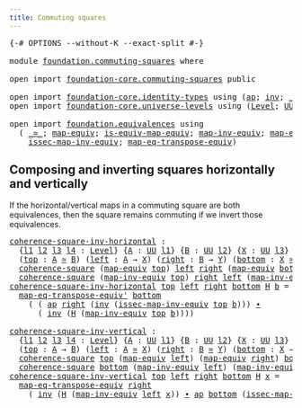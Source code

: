 ```yaml
---
title: Commuting squares
---
```


<pre class="Agda"><a id="43" class="Symbol">{-#</a> <a id="47" class="Keyword">OPTIONS</a> <a id="55" class="Pragma">--without-K</a> <a id="67" class="Pragma">--exact-split</a> <a id="81" class="Symbol">#-}</a>

<a id="86" class="Keyword">module</a> <a id="93" href="foundation.commuting-squares.html" class="Module">foundation.commuting-squares</a> <a id="122" class="Keyword">where</a>

<a id="129" class="Keyword">open</a> <a id="134" class="Keyword">import</a> <a id="141" href="foundation-core.commuting-squares.html" class="Module">foundation-core.commuting-squares</a> <a id="175" class="Keyword">public</a>

<a id="183" class="Keyword">open</a> <a id="188" class="Keyword">import</a> <a id="195" href="foundation-core.identity-types.html" class="Module">foundation-core.identity-types</a> <a id="226" class="Keyword">using</a> <a id="232" class="Symbol">(</a><a id="233" href="foundation-core.identity-types.html#4003" class="Function">ap</a><a id="235" class="Symbol">;</a> <a id="237" href="foundation-core.identity-types.html#2729" class="Function">inv</a><a id="240" class="Symbol">;</a> <a id="242" href="foundation-core.identity-types.html#2425" class="Function Operator">_∙_</a><a id="245" class="Symbol">)</a>
<a id="247" class="Keyword">open</a> <a id="252" class="Keyword">import</a> <a id="259" href="foundation-core.universe-levels.html" class="Module">foundation-core.universe-levels</a> <a id="291" class="Keyword">using</a> <a id="297" class="Symbol">(</a><a id="298" href="Agda.Primitive.html#597" class="Postulate">Level</a><a id="303" class="Symbol">;</a> <a id="305" href="foundation-core.universe-levels.html#235" class="Primitive">UU</a><a id="307" class="Symbol">;</a> <a id="309" href="Agda.Primitive.html#810" class="Primitive Operator">_⊔_</a><a id="312" class="Symbol">)</a>

<a id="315" class="Keyword">open</a> <a id="320" class="Keyword">import</a> <a id="327" href="foundation.equivalences.html" class="Module">foundation.equivalences</a> <a id="351" class="Keyword">using</a>
  <a id="359" class="Symbol">(</a> <a id="361" href="foundation-core.equivalences.html#1621" class="Function Operator">_≃_</a><a id="364" class="Symbol">;</a> <a id="366" href="foundation-core.equivalences.html#1821" class="Function">map-equiv</a><a id="375" class="Symbol">;</a> <a id="377" href="foundation-core.equivalences.html#1876" class="Function">is-equiv-map-equiv</a><a id="395" class="Symbol">;</a> <a id="397" href="foundation-core.equivalences.html#5036" class="Function">map-inv-equiv</a><a id="410" class="Symbol">;</a> <a id="412" href="foundation.equivalences.html#4933" class="Function">map-eq-transpose-equiv&#39;</a><a id="435" class="Symbol">;</a>
    <a id="441" href="foundation-core.equivalences.html#5119" class="Function">issec-map-inv-equiv</a><a id="460" class="Symbol">;</a> <a id="462" href="foundation.equivalences.html#4026" class="Function">map-eq-transpose-equiv</a><a id="484" class="Symbol">)</a>
</pre>
## Composing and inverting squares horizontally and vertically

If the horizontal/vertical maps in a commuting square are both equivalences, then the square remains commuting if we invert those equivalences.

<pre class="Agda"><a id="coherence-square-inv-horizontal"></a><a id="708" href="foundation.commuting-squares.html#708" class="Function">coherence-square-inv-horizontal</a> <a id="740" class="Symbol">:</a>
  <a id="744" class="Symbol">{</a><a id="745" href="foundation.commuting-squares.html#745" class="Bound">l1</a> <a id="748" href="foundation.commuting-squares.html#748" class="Bound">l2</a> <a id="751" href="foundation.commuting-squares.html#751" class="Bound">l3</a> <a id="754" href="foundation.commuting-squares.html#754" class="Bound">l4</a> <a id="757" class="Symbol">:</a> <a id="759" href="Agda.Primitive.html#597" class="Postulate">Level</a><a id="764" class="Symbol">}</a> <a id="766" class="Symbol">{</a><a id="767" href="foundation.commuting-squares.html#767" class="Bound">A</a> <a id="769" class="Symbol">:</a> <a id="771" href="foundation-core.universe-levels.html#235" class="Primitive">UU</a> <a id="774" href="foundation.commuting-squares.html#745" class="Bound">l1</a><a id="776" class="Symbol">}</a> <a id="778" class="Symbol">{</a><a id="779" href="foundation.commuting-squares.html#779" class="Bound">B</a> <a id="781" class="Symbol">:</a> <a id="783" href="foundation-core.universe-levels.html#235" class="Primitive">UU</a> <a id="786" href="foundation.commuting-squares.html#748" class="Bound">l2</a><a id="788" class="Symbol">}</a> <a id="790" class="Symbol">{</a><a id="791" href="foundation.commuting-squares.html#791" class="Bound">X</a> <a id="793" class="Symbol">:</a> <a id="795" href="foundation-core.universe-levels.html#235" class="Primitive">UU</a> <a id="798" href="foundation.commuting-squares.html#751" class="Bound">l3</a><a id="800" class="Symbol">}</a> <a id="802" class="Symbol">{</a><a id="803" href="foundation.commuting-squares.html#803" class="Bound">Y</a> <a id="805" class="Symbol">:</a> <a id="807" href="foundation-core.universe-levels.html#235" class="Primitive">UU</a> <a id="810" href="foundation.commuting-squares.html#754" class="Bound">l4</a><a id="812" class="Symbol">}</a>
  <a id="816" class="Symbol">(</a><a id="817" href="foundation.commuting-squares.html#817" class="Bound">top</a> <a id="821" class="Symbol">:</a> <a id="823" href="foundation.commuting-squares.html#767" class="Bound">A</a> <a id="825" href="foundation-core.equivalences.html#1621" class="Function Operator">≃</a> <a id="827" href="foundation.commuting-squares.html#779" class="Bound">B</a><a id="828" class="Symbol">)</a> <a id="830" class="Symbol">(</a><a id="831" href="foundation.commuting-squares.html#831" class="Bound">left</a> <a id="836" class="Symbol">:</a> <a id="838" href="foundation.commuting-squares.html#767" class="Bound">A</a> <a id="840" class="Symbol">→</a> <a id="842" href="foundation.commuting-squares.html#791" class="Bound">X</a><a id="843" class="Symbol">)</a> <a id="845" class="Symbol">(</a><a id="846" href="foundation.commuting-squares.html#846" class="Bound">right</a> <a id="852" class="Symbol">:</a> <a id="854" href="foundation.commuting-squares.html#779" class="Bound">B</a> <a id="856" class="Symbol">→</a> <a id="858" href="foundation.commuting-squares.html#803" class="Bound">Y</a><a id="859" class="Symbol">)</a> <a id="861" class="Symbol">(</a><a id="862" href="foundation.commuting-squares.html#862" class="Bound">bottom</a> <a id="869" class="Symbol">:</a> <a id="871" href="foundation.commuting-squares.html#791" class="Bound">X</a> <a id="873" href="foundation-core.equivalences.html#1621" class="Function Operator">≃</a> <a id="875" href="foundation.commuting-squares.html#803" class="Bound">Y</a><a id="876" class="Symbol">)</a> <a id="878" class="Symbol">→</a>
  <a id="882" href="foundation-core.commuting-squares.html#545" class="Function">coherence-square</a> <a id="899" class="Symbol">(</a><a id="900" href="foundation-core.equivalences.html#1821" class="Function">map-equiv</a> <a id="910" href="foundation.commuting-squares.html#817" class="Bound">top</a><a id="913" class="Symbol">)</a> <a id="915" href="foundation.commuting-squares.html#831" class="Bound">left</a> <a id="920" href="foundation.commuting-squares.html#846" class="Bound">right</a> <a id="926" class="Symbol">(</a><a id="927" href="foundation-core.equivalences.html#1821" class="Function">map-equiv</a> <a id="937" href="foundation.commuting-squares.html#862" class="Bound">bottom</a><a id="943" class="Symbol">)</a> <a id="945" class="Symbol">→</a>
  <a id="949" href="foundation-core.commuting-squares.html#545" class="Function">coherence-square</a> <a id="966" class="Symbol">(</a><a id="967" href="foundation-core.equivalences.html#5036" class="Function">map-inv-equiv</a> <a id="981" href="foundation.commuting-squares.html#817" class="Bound">top</a><a id="984" class="Symbol">)</a> <a id="986" href="foundation.commuting-squares.html#846" class="Bound">right</a> <a id="992" href="foundation.commuting-squares.html#831" class="Bound">left</a> <a id="997" class="Symbol">(</a><a id="998" href="foundation-core.equivalences.html#5036" class="Function">map-inv-equiv</a> <a id="1012" href="foundation.commuting-squares.html#862" class="Bound">bottom</a><a id="1018" class="Symbol">)</a>
<a id="1020" href="foundation.commuting-squares.html#708" class="Function">coherence-square-inv-horizontal</a> <a id="1052" href="foundation.commuting-squares.html#1052" class="Bound">top</a> <a id="1056" href="foundation.commuting-squares.html#1056" class="Bound">left</a> <a id="1061" href="foundation.commuting-squares.html#1061" class="Bound">right</a> <a id="1067" href="foundation.commuting-squares.html#1067" class="Bound">bottom</a> <a id="1074" href="foundation.commuting-squares.html#1074" class="Bound">H</a> <a id="1076" href="foundation.commuting-squares.html#1076" class="Bound">b</a> <a id="1078" class="Symbol">=</a>
  <a id="1082" href="foundation.equivalences.html#4933" class="Function">map-eq-transpose-equiv&#39;</a> <a id="1106" href="foundation.commuting-squares.html#1067" class="Bound">bottom</a>
    <a id="1117" class="Symbol">(</a> <a id="1119" class="Symbol">(</a> <a id="1121" href="foundation-core.identity-types.html#4003" class="Function">ap</a> <a id="1124" href="foundation.commuting-squares.html#1061" class="Bound">right</a> <a id="1130" class="Symbol">(</a><a id="1131" href="foundation-core.identity-types.html#2729" class="Function">inv</a> <a id="1135" class="Symbol">(</a><a id="1136" href="foundation-core.equivalences.html#5119" class="Function">issec-map-inv-equiv</a> <a id="1156" href="foundation.commuting-squares.html#1052" class="Bound">top</a> <a id="1160" href="foundation.commuting-squares.html#1076" class="Bound">b</a><a id="1161" class="Symbol">)))</a> <a id="1165" href="foundation-core.identity-types.html#2425" class="Function Operator">∙</a>
      <a id="1173" class="Symbol">(</a> <a id="1175" href="foundation-core.identity-types.html#2729" class="Function">inv</a> <a id="1179" class="Symbol">(</a><a id="1180" href="foundation.commuting-squares.html#1074" class="Bound">H</a> <a id="1182" class="Symbol">(</a><a id="1183" href="foundation-core.equivalences.html#5036" class="Function">map-inv-equiv</a> <a id="1197" href="foundation.commuting-squares.html#1052" class="Bound">top</a> <a id="1201" href="foundation.commuting-squares.html#1076" class="Bound">b</a><a id="1202" class="Symbol">))))</a>

<a id="coherence-square-inv-vertical"></a><a id="1208" href="foundation.commuting-squares.html#1208" class="Function">coherence-square-inv-vertical</a> <a id="1238" class="Symbol">:</a>
  <a id="1242" class="Symbol">{</a><a id="1243" href="foundation.commuting-squares.html#1243" class="Bound">l1</a> <a id="1246" href="foundation.commuting-squares.html#1246" class="Bound">l2</a> <a id="1249" href="foundation.commuting-squares.html#1249" class="Bound">l3</a> <a id="1252" href="foundation.commuting-squares.html#1252" class="Bound">l4</a> <a id="1255" class="Symbol">:</a> <a id="1257" href="Agda.Primitive.html#597" class="Postulate">Level</a><a id="1262" class="Symbol">}</a> <a id="1264" class="Symbol">{</a><a id="1265" href="foundation.commuting-squares.html#1265" class="Bound">A</a> <a id="1267" class="Symbol">:</a> <a id="1269" href="foundation-core.universe-levels.html#235" class="Primitive">UU</a> <a id="1272" href="foundation.commuting-squares.html#1243" class="Bound">l1</a><a id="1274" class="Symbol">}</a> <a id="1276" class="Symbol">{</a><a id="1277" href="foundation.commuting-squares.html#1277" class="Bound">B</a> <a id="1279" class="Symbol">:</a> <a id="1281" href="foundation-core.universe-levels.html#235" class="Primitive">UU</a> <a id="1284" href="foundation.commuting-squares.html#1246" class="Bound">l2</a><a id="1286" class="Symbol">}</a> <a id="1288" class="Symbol">{</a><a id="1289" href="foundation.commuting-squares.html#1289" class="Bound">X</a> <a id="1291" class="Symbol">:</a> <a id="1293" href="foundation-core.universe-levels.html#235" class="Primitive">UU</a> <a id="1296" href="foundation.commuting-squares.html#1249" class="Bound">l3</a><a id="1298" class="Symbol">}</a> <a id="1300" class="Symbol">{</a><a id="1301" href="foundation.commuting-squares.html#1301" class="Bound">Y</a> <a id="1303" class="Symbol">:</a> <a id="1305" href="foundation-core.universe-levels.html#235" class="Primitive">UU</a> <a id="1308" href="foundation.commuting-squares.html#1252" class="Bound">l4</a><a id="1310" class="Symbol">}</a>
  <a id="1314" class="Symbol">(</a><a id="1315" href="foundation.commuting-squares.html#1315" class="Bound">top</a> <a id="1319" class="Symbol">:</a> <a id="1321" href="foundation.commuting-squares.html#1265" class="Bound">A</a> <a id="1323" class="Symbol">→</a> <a id="1325" href="foundation.commuting-squares.html#1277" class="Bound">B</a><a id="1326" class="Symbol">)</a> <a id="1328" class="Symbol">(</a><a id="1329" href="foundation.commuting-squares.html#1329" class="Bound">left</a> <a id="1334" class="Symbol">:</a> <a id="1336" href="foundation.commuting-squares.html#1265" class="Bound">A</a> <a id="1338" href="foundation-core.equivalences.html#1621" class="Function Operator">≃</a> <a id="1340" href="foundation.commuting-squares.html#1289" class="Bound">X</a><a id="1341" class="Symbol">)</a> <a id="1343" class="Symbol">(</a><a id="1344" href="foundation.commuting-squares.html#1344" class="Bound">right</a> <a id="1350" class="Symbol">:</a> <a id="1352" href="foundation.commuting-squares.html#1277" class="Bound">B</a> <a id="1354" href="foundation-core.equivalences.html#1621" class="Function Operator">≃</a> <a id="1356" href="foundation.commuting-squares.html#1301" class="Bound">Y</a><a id="1357" class="Symbol">)</a> <a id="1359" class="Symbol">(</a><a id="1360" href="foundation.commuting-squares.html#1360" class="Bound">bottom</a> <a id="1367" class="Symbol">:</a> <a id="1369" href="foundation.commuting-squares.html#1289" class="Bound">X</a> <a id="1371" class="Symbol">→</a> <a id="1373" href="foundation.commuting-squares.html#1301" class="Bound">Y</a><a id="1374" class="Symbol">)</a> <a id="1376" class="Symbol">→</a>
  <a id="1380" href="foundation-core.commuting-squares.html#545" class="Function">coherence-square</a> <a id="1397" href="foundation.commuting-squares.html#1315" class="Bound">top</a> <a id="1401" class="Symbol">(</a><a id="1402" href="foundation-core.equivalences.html#1821" class="Function">map-equiv</a> <a id="1412" href="foundation.commuting-squares.html#1329" class="Bound">left</a><a id="1416" class="Symbol">)</a> <a id="1418" class="Symbol">(</a><a id="1419" href="foundation-core.equivalences.html#1821" class="Function">map-equiv</a> <a id="1429" href="foundation.commuting-squares.html#1344" class="Bound">right</a><a id="1434" class="Symbol">)</a> <a id="1436" href="foundation.commuting-squares.html#1360" class="Bound">bottom</a> <a id="1443" class="Symbol">→</a>
  <a id="1447" href="foundation-core.commuting-squares.html#545" class="Function">coherence-square</a> <a id="1464" href="foundation.commuting-squares.html#1360" class="Bound">bottom</a> <a id="1471" class="Symbol">(</a><a id="1472" href="foundation-core.equivalences.html#5036" class="Function">map-inv-equiv</a> <a id="1486" href="foundation.commuting-squares.html#1329" class="Bound">left</a><a id="1490" class="Symbol">)</a> <a id="1492" class="Symbol">(</a><a id="1493" href="foundation-core.equivalences.html#5036" class="Function">map-inv-equiv</a> <a id="1507" href="foundation.commuting-squares.html#1344" class="Bound">right</a><a id="1512" class="Symbol">)</a> <a id="1514" href="foundation.commuting-squares.html#1315" class="Bound">top</a>
<a id="1518" href="foundation.commuting-squares.html#1208" class="Function">coherence-square-inv-vertical</a> <a id="1548" href="foundation.commuting-squares.html#1548" class="Bound">top</a> <a id="1552" href="foundation.commuting-squares.html#1552" class="Bound">left</a> <a id="1557" href="foundation.commuting-squares.html#1557" class="Bound">right</a> <a id="1563" href="foundation.commuting-squares.html#1563" class="Bound">bottom</a> <a id="1570" href="foundation.commuting-squares.html#1570" class="Bound">H</a> <a id="1572" href="foundation.commuting-squares.html#1572" class="Bound">x</a> <a id="1574" class="Symbol">=</a>
  <a id="1578" href="foundation.equivalences.html#4026" class="Function">map-eq-transpose-equiv</a> <a id="1601" href="foundation.commuting-squares.html#1557" class="Bound">right</a>
    <a id="1611" class="Symbol">(</a> <a id="1613" href="foundation-core.identity-types.html#2729" class="Function">inv</a> <a id="1617" class="Symbol">(</a><a id="1618" href="foundation.commuting-squares.html#1570" class="Bound">H</a> <a id="1620" class="Symbol">(</a><a id="1621" href="foundation-core.equivalences.html#5036" class="Function">map-inv-equiv</a> <a id="1635" href="foundation.commuting-squares.html#1552" class="Bound">left</a> <a id="1640" href="foundation.commuting-squares.html#1572" class="Bound">x</a><a id="1641" class="Symbol">))</a> <a id="1644" href="foundation-core.identity-types.html#2425" class="Function Operator">∙</a> <a id="1646" href="foundation-core.identity-types.html#4003" class="Function">ap</a> <a id="1649" href="foundation.commuting-squares.html#1563" class="Bound">bottom</a> <a id="1656" class="Symbol">(</a><a id="1657" href="foundation-core.equivalences.html#5119" class="Function">issec-map-inv-equiv</a> <a id="1677" href="foundation.commuting-squares.html#1552" class="Bound">left</a> <a id="1682" href="foundation.commuting-squares.html#1572" class="Bound">x</a><a id="1683" class="Symbol">))</a>
</pre>